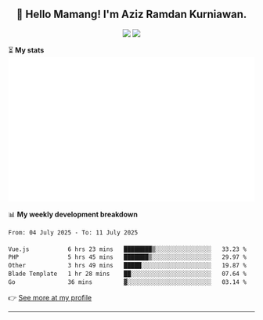 <h2 align="center">👋 Hello Mamang! I'm Aziz Ramdan Kurniawan.</h2>  
<p align="center">
  <img src="https://komarev.com/ghpvc/?username=azizramdan">
  <img src="https://wakatime.com/badge/user/90056fa0-4c31-4eca-954e-2a3ac05896f9.svg">
</p>
    
⏳ **My stats**  
![](https://raw.githubusercontent.com/azizramdan/github-stats/master/generated/overview.svg#gh-dark-mode-only)

📊 **My weekly development breakdown**
<!--START_SECTION:waka-->

```txt
From: 04 July 2025 - To: 11 July 2025

Vue.js           6 hrs 23 mins   ████████▒░░░░░░░░░░░░░░░░   33.23 %
PHP              5 hrs 45 mins   ███████▒░░░░░░░░░░░░░░░░░   29.97 %
Other            3 hrs 49 mins   █████░░░░░░░░░░░░░░░░░░░░   19.87 %
Blade Template   1 hr 28 mins    ██░░░░░░░░░░░░░░░░░░░░░░░   07.64 %
Go               36 mins         ▓░░░░░░░░░░░░░░░░░░░░░░░░   03.14 %
```

<!--END_SECTION:waka-->
👉 [See more at my profile](https://wakatime.com/@azizramdan)
***
